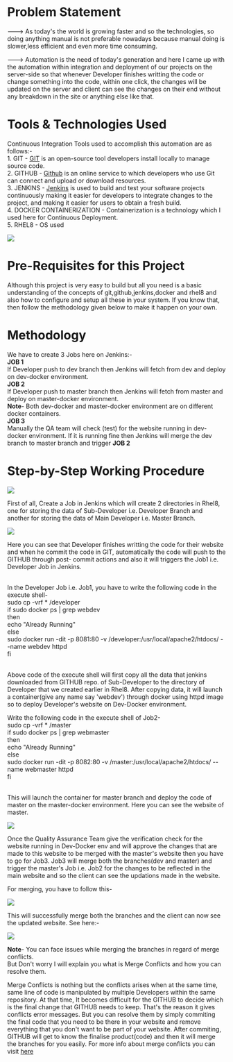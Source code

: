 # Problem Statement
---> As today's the world is growing faster and so the technologies, so doing anything manual is not preferable nowadays because manual doing is slower,less efficient and even        more time consuming.

---> Automation is the need of today's generation and here I came up with the automation within integration and deployment of our projects on the server-side so that whenever        Developer finishes writting the code or change something into the code, within one click, the changes will be updated on the server and client can see the changes on their      end without any breakdown in the site or anything else like that. 


# Tools & Technologies Used
  Continuous Integration Tools used to accomplish this automation are as follows:-
<br>1. GIT - <a href="https://en.wikipedia.org/wiki/Git">GIT</a> is an open-source tool developers install locally to manage source code. 
<br>2. GITHUB - <a href="https://en.wikipedia.org/wiki/GitHub">Github</a> is an online service to which developers who use Git can connect and upload or download resources. 
<br>3. JENKINS - <a href="https://en.wikipedia.org/wiki/Jenkins_(software)">Jenkins</a> is used to build and test your software projects continuously making it easier for developers to integrate changes to the project, and making it easier for users to obtain a fresh build.
<br>4. DOCKER CONTAINERIZATION - Containerization is a technology which I used here for Continuous Deployment. 
<br>5. RHEL8 - OS used 
  
  ![](New%20folder/git_github_jenkins_docker_img.png)
      
  
# Pre-Requisites for this Project 
  Although this project is very easy to build but all you need is a basic understanding of the concepts of git,github,jenkins,docker and rhel8 and also how to configure and       setup   all these in your system. If you know that, then follow the methodology given below to make it happen on your own.  
  

# Methodology 
  We have to create 3 Jobs here on Jenkins:-
  <br><b>JOB 1</b>
  <br>If Developer push to dev branch then Jenkins will fetch from dev and deploy on dev-docker environment.
  <br><b>JOB 2</b>
  <br>If Developer push to master branch then Jenkins will fetch from master and deploy on master-docker environment.
  <br><b>Note</b>- Both dev-docker and master-docker environment are on different docker containers.
  <br><b>JOB 3</b>
  <br>Manually the QA team will check (test) for the website running in dev-docker environment. If it is running fine then Jenkins will merge the dev branch to master branch and    trigger <b>JOB 2</b>


# Step-by-Step Working Procedure
  ![](New%20folder/1.png)
  
  First of all, Create a Job in Jenkins which will create 2 directories in Rhel8, one for storing the data of Sub-Developer i.e. Developer Branch and another for storing the       data of Main Developer i.e. Master Branch.
  
  ![](New%20folder/2.png)
  
  Here you can see that Developer finishes writting the code for their website and when he commit the code in GIT, automatically the code will push to the GITHUB through post-     commit actions and also it will triggers the Job1 i.e. Developer Job in Jenkins.
  
  <br>In the Developer Job i.e. Job1, you have to write the following code in the execute shell-
  <br>sudo cp -vrf * /developer
  <br>if sudo docker ps | grep webdev
  <br>then 
  <br>    echo "Already Running"
  <br>else
  <br>    sudo docker run -dit -p 8081:80 -v /developer:/usr/local/apache2/htdocs/ --name webdev httpd
  <br>fi 
  
  <br>Above code of the execute shell will first copy all the data that jenkins downloaded from GITHUB repo. of Sub-Developer to the directory of Developer that we created          earlier in Rhel8. After copying data, it will launch a container(give any name say 'webdev') through docker using httpd image so to deploy Developer's website on Dev-Docker      environment. 
  
  Write the following code in the execute shell of Job2-
  <br>sudo cp -vrf * /master
  <br>if sudo docker ps | grep webmaster
  <br>then 
  <br>    echo "Already Running"
  <br>else
  <br>   sudo docker run -dit -p 8082:80 -v /master:/usr/local/apache2/htdocs/ --name webmaster httpd
  <br>fi    
  
  <br>This will launch the container for master branch and deploy the code of master on the master-docker environment. Here you can see the website of master.
  
  ![](New%20folder/3.png)
  
  Once the Quality Assurance Team give the verification check for the website running in Dev-Docker env and will approve the changes that are made to this website to be merged     with the master's website then you have to go for Job3. Job3 will merge both the branches(dev and master) and trigger the master's Job i.e. Job2 for the changes to be           reflected in the main website and so the client can see the updations made in the website.
  
  For merging, you have to follow this-
  
  
  ![](New%20folder/4.png)
  
  This will successfully merge both the branches and the client can now see the updated website. See here:-
  
  
  ![](New%20folder/5.png)
  
  <b>Note</b>- You can face issues while merging the branches in regard of merge conflicts. <br>But Don't worry I will explain you what is Merge Conflicts and how you can                      resolve them.
  
  Merge Conflicts is nothing but the conflicts arises when at the same time, same line of code is manipulated by multiple Developers within the same repository. At that time, It   becomes difficult for the GITHUB to decide which is the final change that GITHUB needs to keep. That's the reason it gives conflicts error messages. But you can resolve them     by simply commiting the final code that you need to be there in your website and remove everything that you don't want to be part of your website. After commiting, GITHUB will   get to know the finalise product(code) and then it will merge the branches for you easily. For more info about merge conflicts you can visit <a href="https://docs.github.com/en/github/collaborating-with-issues-and-pull-requests/resolving-a-merge-conflict-using-the-command-line">here</a>
 
  
  
  



  
  
